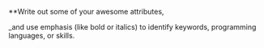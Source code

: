 **Write out some of your awesome attributes, 


_and use emphasis (like bold or italics) to identify keywords, programming languages, or skills. 
